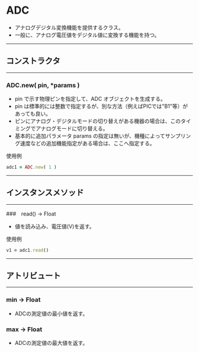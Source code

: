 # ADC

* アナログデジタル変換機能を提供するクラス。
* 一般に、アナログ電圧値をデジタル値に変換する機能を持つ。


------------------------------------------------------------
## コンストラクタ
----------------------------------------
### ADC.new( pin, *params )

* pin で示す物理ピンを指定して、ADC オブジェクトを生成する。
* pin は標準的には整数で指定するが、別な方法（例えばPICでは"B1"等）があっても良い。
* ピンにアナログ・デジタルモードの切り替えがある機器の場合は、このタイミングでアナログモードに切り替える。
* 基本的に追加パラメータ params の指定は無いが、機種によってサンプリング速度などの追加機能指定がある場合は、ここへ指定する。

使用例
```ruby
adc1 = ADC.new( 1 )
```


------------------------------------------------------------
## インスタンスメソッド
----------------------------------------
###　read() -> Float

* 値を読み込み、電圧値(V)を返す。


使用例
```ruby
v1 = adc1.read()
```


------------------------------------------------------------
## アトリビュート
----------------------------------------
### min -> Float

* ADCの測定値の最小値を返す。

### max -> Float

* ADCの測定値の最大値を返す。
